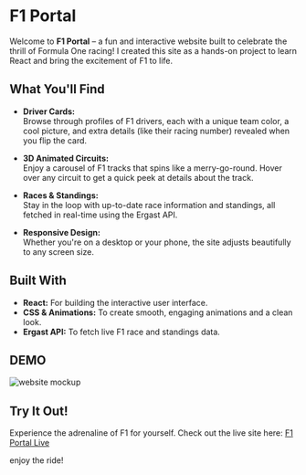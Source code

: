 # F1 Portal

Welcome to **F1 Portal** – a fun and interactive website built to celebrate the thrill of Formula One racing! I created this site as a hands-on project to learn React and bring the excitement of F1 to life.

## What You'll Find

- **Driver Cards:**  
  Browse through profiles of F1 drivers, each with a unique team color, a cool picture, and extra details (like their racing number) revealed when you flip the card.

- **3D Animated Circuits:**  
  Enjoy a carousel of F1 tracks that spins like a merry-go-round. Hover over any circuit to get a quick peek at details about the track.

- **Races & Standings:**  
  Stay in the loop with up-to-date race information and standings, all fetched in real-time using the Ergast API.

- **Responsive Design:**  
  Whether you're on a desktop or your phone, the site adjusts beautifully to any screen size.

## Built With

- **React:** For building the interactive user interface.
- **CSS & Animations:** To create smooth, engaging animations and a clean look.
- **Ergast API:** To fetch live F1 race and standings data.

## DEMO

![website mockup](https://github.com/user-attachments/assets/33b1228b-573c-403a-b502-06bd529e32ba)

## Try It Out!

Experience the adrenaline of F1 for yourself. Check out the live site here: [F1 Portal Live](formula1-website.vercel.app)

enjoy the ride!

